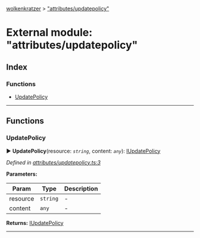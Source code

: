[wolkenkratzer](../README.md) > ["attributes/updatepolicy"](../modules/_attributes_updatepolicy_.md)



# External module: "attributes/updatepolicy"

## Index

### Functions

* [UpdatePolicy](_attributes_updatepolicy_.md#updatepolicy)



---
## Functions
<a id="updatepolicy"></a>

###  UpdatePolicy

► **UpdatePolicy**(resource: *`string`*, content: *`any`*): [IUpdatePolicy](../interfaces/_types_.iupdatepolicy.md)



*Defined in [attributes/updatepolicy.ts:3](https://github.com/arminhammer/wolkenkratzer/blob/8ba2fdf/src/attributes/updatepolicy.ts#L3)*



**Parameters:**

| Param | Type | Description |
| ------ | ------ | ------ |
| resource | `string`   |  - |
| content | `any`   |  - |





**Returns:** [IUpdatePolicy](../interfaces/_types_.iupdatepolicy.md)





___


